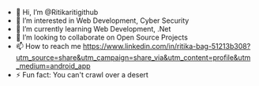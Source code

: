 - 👋 Hi, I’m @Ritikaritigithub
- 👀 I’m interested in Web Development, Cyber Security
- 🌱 I’m currently learning Web Development, .Net
- 💞️ I’m looking to collaborate on Open Source Projects
- 📫 How to reach me https://www.linkedin.com/in/ritika-bag-51213b308?utm_source=share&utm_campaign=share_via&utm_content=profile&utm_medium=android_app
- ⚡ Fun fact: You can't crawl over a desert

<!---
Ritikaritigithub/Ritikaritigithub is a ✨ special ✨ repository because its `README.md` (this file) appears on your GitHub profile.
You can click the Preview link to take a look at your changes.
--->
